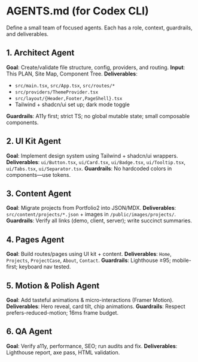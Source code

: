 # AGENTS.md (for Codex CLI)

Define a small team of focused agents. Each has a role, context, guardrails, and deliverables.

## 1. Architect Agent

**Goal**: Create/validate file structure, config, providers, and routing.
**Input**: This PLAN, Site Map, Component Tree.
**Deliverables**:

- `src/main.tsx`, `src/App.tsx`, `src/routes/*`
- `src/providers/ThemeProvider.tsx`
- `src/layout/{Header,Footer,PageShell}.tsx`
- Tailwind + shadcn/ui set up; dark mode toggle

**Guardrails**: A11y first; strict TS; no global mutable state; small composable components.

## 2. UI Kit Agent

**Goal**: Implement design system using Tailwind + shadcn/ui wrappers.
**Deliverables**: `ui/Button.tsx`, `ui/Card.tsx`, `ui/Badge.tsx`, `ui/Tooltip.tsx`, `ui/Tabs.tsx`, `ui/Separator.tsx`.
**Guardrails**: No hardcoded colors in components—use tokens.

## 3. Content Agent

**Goal**: Migrate projects from Portfolio2 into JSON/MDX.
**Deliverables**: `src/content/projects/*.json` + images in `/public/images/projects/`.
**Guardrails**: Verify all links (demo, client, server); write succinct summaries.

## 4. Pages Agent

**Goal**: Build routes/pages using UI kit + content.
**Deliverables**: `Home`, `Projects`, `ProjectCase`, `About`, `Contact`.
**Guardrails**: Lighthouse ≥95; mobile-first; keyboard nav tested.

## 5. Motion & Polish Agent

**Goal**: Add tasteful animations & micro-interactions (Framer Motion).
**Deliverables**: Hero reveal, card tilt, chip animations.
**Guardrails**: Respect prefers-reduced-motion; 16ms frame budget.

## 6. QA Agent

**Goal**: Verify a11y, performance, SEO; run audits and fix.
**Deliverables**: Lighthouse report, axe pass, HTML validation.
